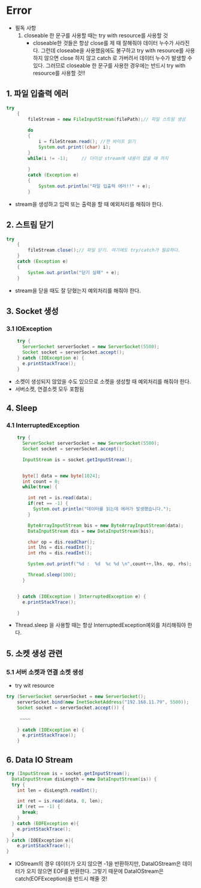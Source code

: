 # Error 

* 필독 사항 
  1. closeable 한 문구를 사용할 때는 try with resource를 사용할 것 
     * closeable한 것들은 항상 close를 제 때 잘해줘야 데이터 누수가 사라진다. 그런데 closeabe을 사용했음에도 불구하고 try with resource를 사용하지 않으면 close 하지 않고 catch 로 가버려서 데이터 누수가 발생할 수 있다. 그러므로 closeable 한 문구를 사용한 경우에는 반드시 try with resource를 사용할 것!!



## 1. 파일 입출력 에러 

```java
try
	{
		fileStream = new FileInputStream(filePath);// 파일 스트림 생성
			
		do
		{
			i = fileStream.read(); //한 바이트 읽기
			System.out.print((char) i);
		}
		while(i != -1);		// 더이상 stream에 내용이 없을 때 까지 
			
		}
		catch (Exception e)
		{
			System.out.println("파일 입출력 에러!!" + e);
		}
```

* stream을 생성하고 입력 또는 출력을 할 때 예외처리를 해줘야 한다. 

## 2. 스트림 닫기 

```java
try
	{
		fileStream.close();// 파일 닫기. 여기에도 try/catch가 필요하다.
	}
	catch (Exception e)
	{
		System.out.println("닫기 실패" + e);
	}
```

* stream을 닫을 때도 잘 닫혔는지 예외처리를 해줘야 한다. 

## 3. Socket 생성 

### 3.1 IOException 

```java
    try {
      ServerSocket serverSocket = new ServerSocket(5500);
      Socket socket = serverSocket.accept();
    } catch (IOException e) {
      e.printStackTrace();
    }
```

* 소켓이 생성되지 않았을 수도 있으므로 소켓을 생성할 때 예외처리를 해줘야 한다. 
* 서버소켓, 연결소켓 모두 포함됨 



## 4. Sleep 

### 4.1  InterruptedException

```java
    try {
      ServerSocket serverSocket = new ServerSocket(5500);
      Socket socket = serverSocket.accept();

      InputStream is = socket.getInputStream();


      byte[] data = new byte[1024];
      int count = 0;
      while(true) {

        int ret = is.read(data);
        if(ret == -1) {
          System.out.println("데이터를 읽는데 에러가 발생했습니다.");
        }

        ByteArrayInputStream bis = new ByteArrayInputStream(data);
        DataInputStream dis = new DataInputStream(bis);

        char op = dis.readChar();
        int lhs = dis.readInt();
        int rhs = dis.readInt();

        System.out.printf("%d :  %d  %c %d \n",count++,lhs, op, rhs);

        Thread.sleep(100);
      }


    } catch (IOException | InterruptedException e) {
      e.printStackTrace();

    }
```

* Thread.sleep 을 사용할 때는 항상 InterruptedException예외를 처리해줘야 한다. 

## 5.  소켓 생성 관련

### 5.1 서버 소켓과 연결 소켓 생성 

* try wit resource

```java 
try (ServerSocket serverSocket = new ServerSocket();
	serverSocket.bind(new InetSocketAddress("192.168.11.79", 5500));
	Socket socket = serverSocket.accept()) {
      
     ~~~~

    } catch (IOException e) {
      e.printStackTrace();
    }
```

## 6. Data IO Stream

```java
try (InputStream is = socket.getInputStream();
  DataInputStream disLength = new DataInputStream(is)) {    
  try {
    int len = disLength.readInt();

    int ret = is.read(data, 0, len);
    if (ret == -1) {
      break;
    }
  } catch (EOFException e){
    e.printStackTrace();
  }
} catch (IOEException e){
    e.printStackTrace();
}
```

* IOStream의 경우 데이터가 오지 않으면 -1을 반환하지만, DataIOStream은 데이터가 오지 않으면 EOF를 반환한다. 그렇기 때문에 DataIOStream은 catch(EOFException)을 반드시 해줄 것!